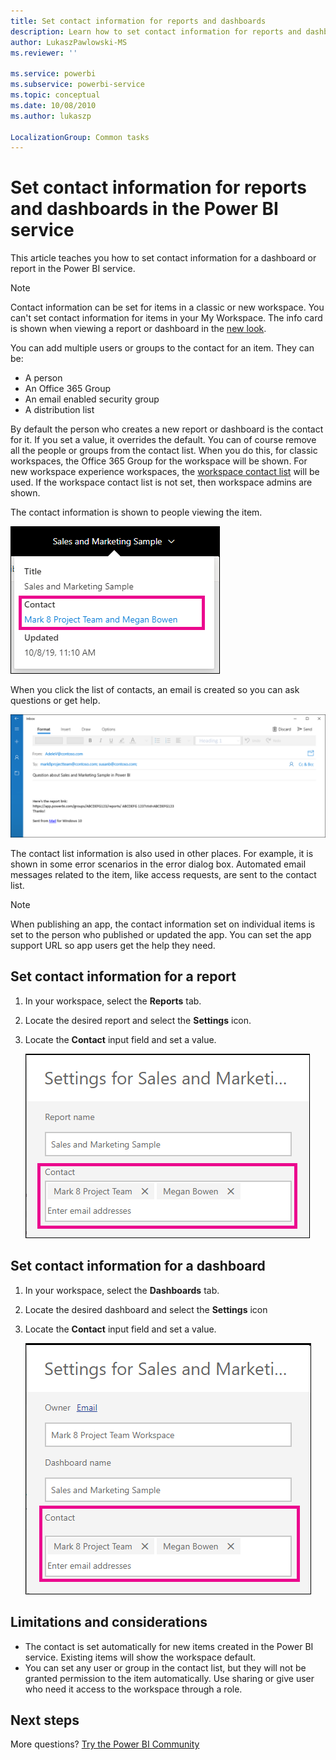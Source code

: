 ```yaml
---
title: Set contact information for reports and dashboards
description: Learn how to set contact information for reports and dashboards.
author: LukaszPawlowski-MS
ms.reviewer: ''

ms.service: powerbi
ms.subservice: powerbi-service
ms.topic: conceptual
ms.date: 10/08/2010
ms.author: lukaszp

LocalizationGroup: Common tasks
---
```

# Set contact information for reports and dashboards in the Power BI service
This article teaches you how to set contact information for a dashboard or report in the Power BI service.

> [!NOTE]
> Contact information can be set for items in a classic or new workspace. You can't set contact information for items in your My Workspace. The info card is shown when viewing a report or dashboard in the [new look](service-new-look.md).

You can add multiple users or groups to the contact for an item. They can be:
* A person
* An Office 365 Group
* An email enabled security group
* A distribution list

By default the person who creates a new report or dashboard is the contact for it. If you set a value, it overrides the default. You can of course remove all the people or groups from the contact list. When you do this, for classic workspaces, the Office 365 Group for the workspace will be shown. For new workspace experience workspaces, the [workspace contact list](service-create-the-new-workspaces.md#workspace-contact-list) will be used. If the workspace contact list is not set, then workspace admins are shown.

The contact information is shown to people viewing the item. 

 ![service report contact](media/service-item-contact/service-report-contact.png)

When you click the list of contacts, an email is created so you can ask questions or get help. 

 ![service contact email](media/service-item-contact/service-contact-email.png)
 
The contact list information is also used in other places. For example, it is shown in some error scenarios in the error dialog box. Automated email messages related to the item, like access requests, are sent to the contact list. 

> [!NOTE]
> When publishing an app, the contact information set on individual items is set to the person who published or updated the app. You can set the app support URL so app users get the help they need.

## Set contact information for a report
1. In your workspace, select the **Reports** tab.
2. Locate the desired report and select the **Settings** icon.
3. Locate the **Contact** input field and set a value.

     ![service report contact setting](media/service-item-contact/service-report-contact-setting.png)

## Set contact information for a dashboard
1. In your workspace, select the **Dashboards** tab.
2. Locate the desired dashboard and select the **Settings** icon
3. Locate the **Contact** input field and set a value.

     ![service dashboard contact setting](media/service-item-contact/service-dashboard-contact-setting.png)

## Limitations and considerations
* The contact is set automatically for new items created in the Power BI service. Existing items will show the workspace default.
* You can set any user or group in the contact list, but they will not be granted permission to the item automatically. Use sharing or give user who need it access to the workspace through a role. 


## Next steps

More questions? [Try the Power BI Community](https://community.powerbi.com/)
